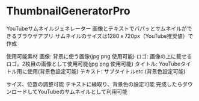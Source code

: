# ThumbnailGeneratorPro
YouTubeサムネイルジェネレーター 画像とテキストでパパッとサムネイルができるブラウザアプリ サムネイルのサイズは1280ｘ720px（YouTube推奨値）で作成

使用可能素材 画像: 背景に使う画像(jpg png 使用可能) ロゴ: 画像の上に載せるロゴ。2枚目の画像として使用可能(jpg png 使用可能) タイトル: YouTubeタイトル用に使用(背景色設定可能) テキスト: サブタイトルetc.(背景色設定可能)

サイズ、位置の調整可能 テキストに縁取り、背景色の設定可能 完成したらダウンロードしてYouTubeのサムネイルとして利用可能
